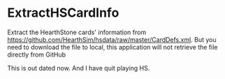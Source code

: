 # ExtractHSCardInfo
Extract the HearthStone cards' information from https://github.com/HearthSim/hsdata/raw/master/CardDefs.xml.
But you need to download the file to local, this application will not retrieve the file directly from GitHub

This is out dated now.
And I have quit playing HS.
